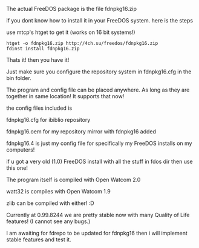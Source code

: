 The actual FreeDOS package is the file fdnpkg16.zip

if you dont know how to install it in your FreeDOS system. here is the steps

use mtcp's htget to get it (works on 16 bit systems!)


```
htget -o fdnpkg16.zip http://4ch.su/freedos/fdnpkg16.zip
fdinst install fdnpkg16.zip
```


Thats it! then you have it!

Just make sure you configure the repository system in fdnpkg16.cfg in the bin folder.

The program and config file can be placed anywhere. As long as they are together in same location! It supports that now!


the config files included is

fdnpkg16.cfg for ibiblio repository

fdnpkg16.oem for my repository mirror with fdnpkg16 added

fdnpkg16.4 is just my config file for specifically my FreeDOS installs on my computers!

if u got a very old (1.0) FreeDOS install with all the stuff in fdos dir then use this one!


The program itself is compiled with Open Watcom 2.0

watt32 is compiles with Open Watcom 1.9

zlib can be compiled with either! :D


Currently at 0.99.8244 we are pretty stable now with many Quality of Life features! (I cannot see any bugs.)

I am awaiting for fdrepo to be updated for fdnpkg16 then i will implement stable features and test it.
